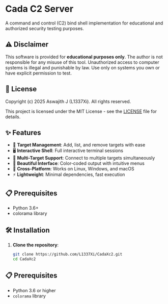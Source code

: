 # Cada C2 Server

A command and control (C2) bind shell implementation for educational and authorized security testing purposes.

## ⚠️ Disclaimer

This software is provided for **educational purposes only**. The author is not responsible for any misuse of this tool. Unauthorized access to computer systems is illegal and punishable by law. Use only on systems you own or have explicit permission to test.

## 📝 License

Copyright (c) 2025 Aswajith J (L1337Xi). All rights reserved.

This project is licensed under the MIT License - see the [LICENSE](LICENSE) file for details.

## ✨ Features

- 🎯 **Target Management**: Add, list, and remove targets with ease
- 🖥️ **Interactive Shell**: Full interactive terminal sessions
- 🔄 **Multi-Target Support**: Connect to multiple targets simultaneously
- 🎨 **Beautiful Interface**: Color-coded output with intuitive menus
- 📱 **Cross-Platform**: Works on Linux, Windows, and macOS
- ⚡ **Lightweight**: Minimal dependencies, fast execution

## 📋 Prerequisites

- Python 3.6+
- colorama library

## 🛠️ Installation

1. **Clone the repository**:
   ```bash
   git clone https://github.com/L1337Xi/CadaXc2.git
   cd CadaXc2

## 📋 Prerequisites

- Python 3.6 or higher
- `colorama` library



